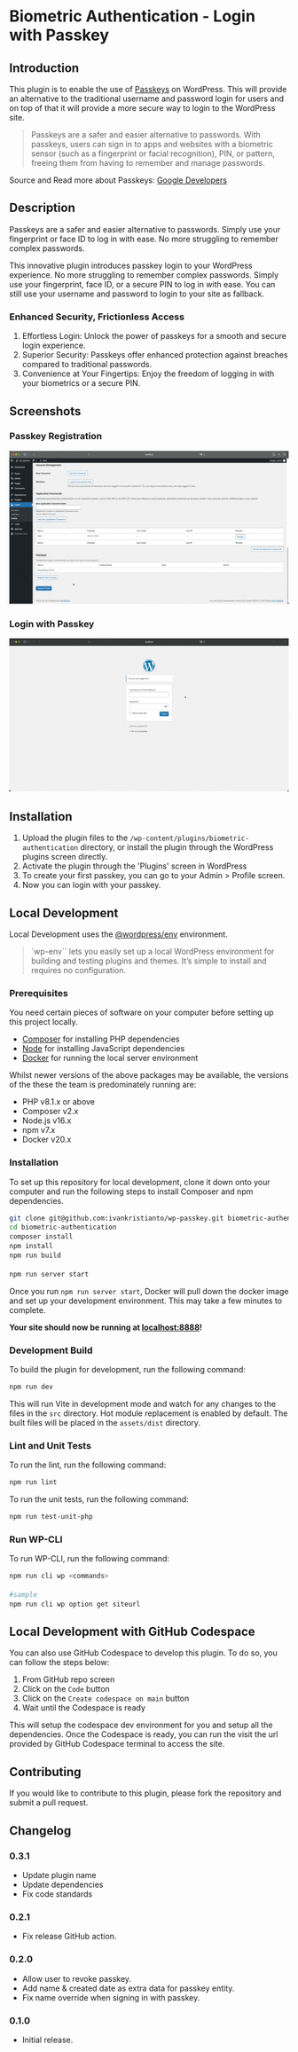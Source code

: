 # Biometric Authentication - Login with Passkey

## Introduction

This plugin is to enable the use of [Passkeys](https://developers.google.com/identity/passkeys#introduction) on WordPress. This will provide an alternative to the traditional username and password login for users and on top of that it will provide a more secure way to login to the WordPress site.

> Passkeys are a safer and easier alternative to passwords. With passkeys, users can sign in to apps and websites with a biometric sensor (such as a fingerprint or facial recognition), PIN, or pattern, freeing them from having to remember and manage passwords.

Source and Read more about Passkeys: [Google Developers](https://developers.google.com/identity/passkeys#introduction)

## Description

Passkeys are a safer and easier alternative to passwords. Simply use your fingerprint or face ID to log in with ease. No more struggling to remember complex passwords.

This innovative plugin introduces passkey login to your WordPress experience. No more struggling to remember complex passwords.
Simply use your fingerprint, face ID, or a secure PIN to log in with ease. You can still use your username and password to login to your site as fallback.

### Enhanced Security, Frictionless Access

1. Effortless Login: Unlock the power of passkeys for a smooth and secure login experience.
2. Superior Security: Passkeys offer enhanced protection against breaches compared to traditional passwords.
3. Convenience at Your Fingertips: Enjoy the freedom of logging in with your biometrics or a secure PIN.

## Screenshots

### Passkey Registration

![Passkey Registration](.screenshots/register.gif)

### Login with Passkey

![Login with Passkey](.screenshots/login.gif)

## Installation

1. Upload the plugin files to the `/wp-content/plugins/biometric-authentication` directory, or install the plugin through the WordPress plugins screen directly.
2. Activate the plugin through the 'Plugins' screen in WordPress
3. To create your first passkey, you can go to your Admin > Profile screen.
4. Now you can login with your passkey.

## Local Development

Local Development uses the [@wordpress/env](https://developer.wordpress.org/block-editor/reference-guides/packages/packages-env/) environment.

> `wp-env`` lets you easily set up a local WordPress environment for building and testing plugins and themes. It’s simple to install and requires no configuration.

### Prerequisites

You need certain pieces of software on your computer before setting up this project locally.

- [Composer](https://getcomposer.org/) for installing PHP dependencies
- [Node](https://nodejs.org/en/) for installing JavaScript dependencies
- [Docker](https://docs.docker.com/get-docker/) for running the local server environment

Whilst newer versions of the above packages may be available, the versions of the these the team is predominately running are:

- PHP v8.1.x or above
- Composer v2.x
- Node.js v16.x
- npm v7.x
- Docker v20.x

### Installation

To set up this repository for local development, clone it down onto your computer and run the following steps to install Composer and npm dependencies.

```bash
git clone git@github.com:ivankristianto/wp-passkey.git biometric-authentication
cd biometric-authentication
composer install
npm install
npm run build

npm run server start
```

Once you run `npm run server start`, Docker will pull down the docker image and set up your development environment. This may take a few minutes to complete.

**Your site should now be running at [localhost:8888](http://localhost:8888/)!**

### Development Build

To build the plugin for development, run the following command:

```bash
npm run dev
```

This will run Vite in development mode and watch for any changes to the files in the `src` directory. Hot module replacement is enabled by default. The built files will be placed in the `assets/dist` directory.

### Lint and Unit Tests

To run the lint, run the following command:

```bash
npm run lint
```

To run the unit tests, run the following command:

```bash
npm run test-unit-php
```

### Run WP-CLI

To run WP-CLI, run the following command:

```bash
npm run cli wp <commands>

#sample
npm run cli wp option get siteurl
```

## Local Development with GitHub Codespace

You can also use GitHub Codespace to develop this plugin. To do so, you can follow the steps below:

1. From GitHub repo screen
2. Click on the `Code` button
3. Click on the `Create codespace on main` button
4. Wait until the Codespace is ready

This will setup the codespace dev environment for you and setup all the dependencies.
Once the Codespace is ready, you can run the visit the url provided by GitHub Codespace terminal to access the site.

## Contributing

If you would like to contribute to this plugin, please fork the repository and submit a pull request.

## Changelog

### 0.3.1

- Update plugin name
- Update dependencies
- Fix code standards

### 0.2.1

- Fix release GitHub action.

### 0.2.0

- Allow user to revoke passkey.
- Add name & created date as extra data for passkey entity.
- Fix name override when signing in with passkey.

### 0.1.0

- Initial release.

